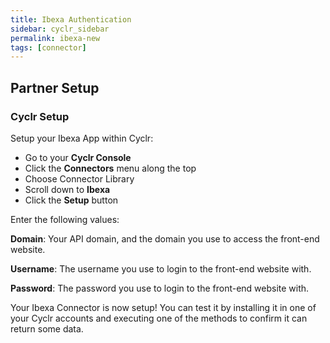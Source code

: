 ```yaml
---
title: Ibexa Authentication
sidebar: cyclr_sidebar
permalink: ibexa-new
tags: [connector]
---
```


## Partner Setup

### Cyclr Setup

Setup your Ibexa App within Cyclr:

*   Go to your **Cyclr Console**
*   Click the **Connectors** menu along the top
*   Choose Connector Library
*   Scroll down to **Ibexa**
*   Click the **Setup** button

Enter the following values:

**Domain**: Your API domain, and the domain you use to access the front-end website.

**Username**: The username you use to login to the front-end website with.

**Password**: The password you use to login to the front-end website with.


Your Ibexa Connector is now setup! You can test it by installing it in one of your Cyclr accounts and executing one of the methods to confirm it can return some data.
